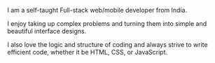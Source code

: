 





I am a self-taught Full-stack web/mobile developer from India.

I enjoy taking up complex problems and turning them into simple and beautiful interface designs.

I also love the logic and structure of coding and always strive to write efficient code, whether it be HTML, CSS, or JavaScript.
